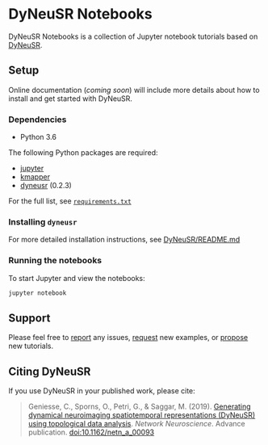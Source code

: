 # DyNeuSR Notebooks

DyNeuSR Notebooks is a collection of Jupyter notebook tutorials based on [DyNeuSR](https://github.com/braindynamicslab/dyneusr/).



## Setup

Online documentation (*coming soon*) will include more details about how to install and get started with DyNeuSR.

### Dependencies

- Python 3.6

The following Python packages are required:

-  [jupyter](jupyter.org)
-  [kmapper](kepler-mapper.scikit-tda.org) 
-  [dyneusr](github.com/braindynamicslab/dyneusr) (0.2.3)

For the full list, see [`requirements.txt`](./requirements.txt)

### Installing `dyneusr`

For more detailed installation instructions, see [DyNeuSR/README.md](https://github.com/braindynamicslab/dyneusr/src/master/README.md)

### Running the notebooks

To start Jupyter and view the notebooks:
```bash
jupyter notebook
```


## Support

Please feel free to [report](https://github.com/braindynamicslab/dyneusr-notebooks/issues/new) any issues, [request](https://github.com/braindynamicslab/dyneusr-notebooks/issues/new) new examples, or [propose](https://github.com/braindynamicslab/dyneusr-notebooks/compare) new tutorials.



## Citing DyNeuSR

If you use DyNeuSR in your published work, please cite:

> Geniesse, C., Sporns, O., Petri, G., & Saggar, M. (2019). [Generating dynamical neuroimaging spatiotemporal representations (DyNeuSR) using topological data analysis](https://www.mitpressjournals.org/doi/abs/10.1162/netn_a_00093). *Network Neuroscience*. Advance publication. [doi:10.1162/netn_a_00093](https://doi.org/10.1162/netn_a_00093) 
